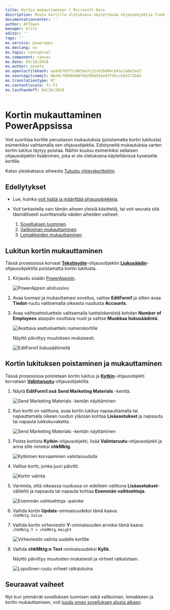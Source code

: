 ```yaml
---
title: Kortin mukauttaminen | Microsoft Docs
description: Muuta kortilla oletuksena näytettävää ohjausobjektia Tiedot- tai Muokkaa-lomakkeessa PowerAppsissa
documentationcenter: ''
author: AFTOwen
manager: kfile
editor: ''
tags: ''
ms.service: powerapps
ms.devlang: na
ms.topic: conceptual
ms.component: canvas
ms.date: 03/18/2018
ms.author: anneta
ms.openlocfilehash: aa9d5785f1c005da7c22c63bd94cb41e1a643ad3
ms.sourcegitcommit: 8bd4c700969d0fd42950581e03fd5ccbb5273584
ms.translationtype: HT
ms.contentlocale: fi-FI
ms.lasthandoff: 04/26/2018
---
```

# <a name="customize-a-card-in-powerapps"></a>Kortin mukauttaminen PowerAppsissa
Voit suorittaa kortille perustason mukautuksia (poistamatta kortin lukitusta) esimerkiksi vaihtamalla sen ohjausobjektia. Edistyneitä mukautuksia varten kortin lukitus täytyy poistaa. Näihin kuuluu esimerkiksi sellaisen ohjausobjektin lisääminen, joka ei ole oletuksena käytettävissä kyseiselle kortille.

Katso yleiskatsaus aiheesta [Tutustu yhteyskortteihin](working-with-cards.md).

## <a name="prerequisites"></a>Edellytykset

* Lue, kuinka [voit lisätä ja määrittää ohjausobjekteja](add-configure-controls.md).
* Voit tarkastella vain tämän aiheen yleisiä käsitteitä, tai voit seurata sitä täsmällisesti suorittamalla näiden aiheiden vaiheet:

  1. [Sovelluksen luominen](data-platform-create-app.md).
  2. [Valikoiman mukauttaminen](customize-layout-sharepoint.md).
  3. [Lomakkeiden mukauttaminen](customize-forms-sharepoint.md).

## <a name="customize-a-locked-card"></a>Lukitun kortin mukauttaminen
Tässä prosessissa korvaat **[Tekstisyöte](controls/control-text-input.md)**-ohjausobjektin **[Liukusäädin](controls/control-slider.md)**-ohjausobjektilla poistamatta kortin lukitusta.

1. Kirjaudu sisään [PowerAppsiin](http://web.powerapps.com).

    ![PowerAppsin aloitussivu](./media/customize-card/sign-in.png)

1. Avaa luomasi ja mukauttamasi sovellus, valitse **EditForm1** ja sitten avaa **Tiedot**-ruutu valitsemalla oikeasta ruudusta **Accounts**.

1. Avaa vaihtoehtoluettelo valitsemalla luettelokentistä kohdan **Number of Employees** alaspäin osoittava nuoli ja valitse **Muokkaa liukusäädintä**.

    ![Avattava asetusluettelo numerokortille](./media/customize-card/card-selector.png)

    Näyttö päivittyy muutoksen mukaisesti.

    ![EditForm1 liukusäätimellä](./media/customize-card/add-slider.png)

## <a name="unlock-and-customize-a-card"></a>Kortin lukituksen poistaminen ja mukauttaminen
Tässä prosessissa poistetaan kortin lukitus ja **[Kytkin](controls/control-toggle.md)**-ohjausobjekti korvataan **[Valintaruutu](controls/control-check-box.md)**-ohjausobjektilla.

1. Näytä **EditForm1:ssä** **Send Marketing Materials** -kenttä.

    ![Send Marketing Materials -kentän näyttäminen](./media/customize-card/show-field.png)

2. Kun kortti on valittuna, avaa kortin lukitus napsauttamalla tai napauttamalla oikean ruudun yläosan kohtaa **Lisäasetukset** ja napsauta tai napauta lukkokuvaketta.

    ![Send Marketing Materials -kentän näyttäminen](./media/customize-card/unlock-card.png)

1. Poista kortista **Kytkin**-ohjausobjekti, lisää **Valintaruutu**-ohjausobjekti ja anna sille nimeksi **chkMktg**.

    ![Kytkimen korvaaminen valintaruudulla](./media/customize-card/add-checkbox.png)

1. Valitse kortti, jonka juuri päivitit.

    ![Kortin valinta](./media/customize-card/select-card.png)

1. Varmista, että oikeassa ruudussa on edelleen valittuna **Lisäasetukset**-välilehti ja napsauta tai napauta kohtaa **Enemmän vaihtoehtoja**.

    ![Enemmän vaihtoehtoja -painike](./media/customize-card/more-options.png)

1. Vaihda kortin **Update**-ominaisuudeksi tämä kaava:
<br>`chkMktg.Value`

1. Vaihda kortin virheviestin **Y**-ominaisuuden arvoksi tämä kaava:<br>
`chkMktg.Y + chkMktg.Height`

    ![Virheviestin valinta uudelle kortille](./media/customize-card/select-error.png)

1. Vaihda **chkMktg:n** **Text**-ominaisuudeksi **Kyllä**.

    Näyttö päivittyy muutosten mukaisesti ja virheet ratkaistaan.

    ![Lopullinen ruutu virheet ratkaistuina](./media/customize-card/final-screen.png)

## <a name="next-steps"></a>Seuraavat vaiheet
Nyt kun ymmärrät sovelluksen luomisen sekä valikoiman, lomakkeen ja kortin mukauttamisen, voit [luoda oman sovelluksen alusta alkaen](data-platform-create-app-scratch.md).
